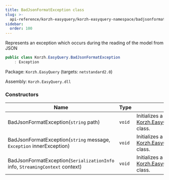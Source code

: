 ```yaml
---
title: BadJsonFormatException class
slug: >-
  api-reference/korzh-easyquery/korzh-easyquery-namespace/badjsonformatexception-class
sidebar:
  order: 100
---
```


Represents an exception which occurs during the reading of the model from JSON
```csharp
public class Korzh.EasyQuery.BadJsonFormatException
    : Exception

```
Package: `Korzh.EasyQuery` (targets: `netstandard2.0`)

Assembly: `Korzh.EasyQuery.dll`

### Constructors

| Name | Type | Description | 
| --- | --- | --- | 
| BadJsonFormatException(`string` path) | `void` | Initializes a new instance of the [Korzh.EasyQuery.BadJsonFormatException](///easyquery/docs/api-reference/korzh-easyquery/korzh-easyquery-namespace/badjsonformatexception-class) class. | 
| BadJsonFormatException(`string` message, `Exception` innerException) | `void` | Initializes a new instance of the [Korzh.EasyQuery.BadJsonFormatException](///easyquery/docs/api-reference/korzh-easyquery/korzh-easyquery-namespace/badjsonformatexception-class) class. | 
| BadJsonFormatException(`SerializationInfo` info, `StreamingContext` context) | `void` | Initializes a new instance of the [Korzh.EasyQuery.BadJsonFormatException](///easyquery/docs/api-reference/korzh-easyquery/korzh-easyquery-namespace/badjsonformatexception-class) class. |
